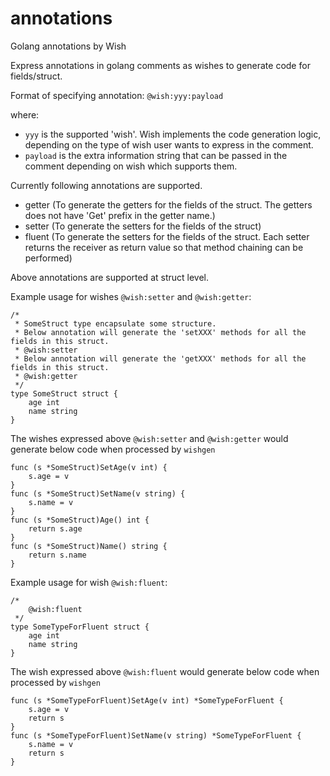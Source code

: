# annotations
Golang annotations by Wish

Express annotations in golang comments as wishes to generate code for fields/struct. 

Format of specifying annotation: ```@wish:yyy:payload``` 

where:
 - ```yyy``` is the supported 'wish'. Wish implements the code generation logic, depending on the type of wish user wants to express in the comment. 
 - ```payload``` is the extra information string that can be passed in the comment depending on wish which supports them.

Currently following annotations are supported.
- getter (To generate the getters for the fields of the struct. The getters does not have 'Get' prefix in the getter name.)
- setter (To generate the setters for the fields of the struct)
- fluent (To generate the setters for the fields of the struct. Each setter returns the receiver as return value so that method chaining can be performed)

Above annotations are supported at struct level.

Example usage for wishes ```@wish:setter``` and ```@wish:getter```:
```
/* 
 * SomeStruct type encapsulate some structure.
 * Below annotation will generate the 'setXXX' methods for all the fields in this struct.
 * @wish:setter
 * Below annotation will generate the 'getXXX' methods for all the fields in this struct.
 * @wish:getter
 */
type SomeStruct struct {
	age int
	name string
}
```

The wishes expressed above ```@wish:setter``` and ```@wish:getter``` would generate below code when processed by ```wishgen```

```
func (s *SomeStruct)SetAge(v int) {
	s.age = v
}
func (s *SomeStruct)SetName(v string) {
	s.name = v
}
func (s *SomeStruct)Age() int {
	return s.age
}
func (s *SomeStruct)Name() string {
	return s.name
}
```

Example usage for wish ```@wish:fluent```:
```
/*
	@wish:fluent
 */
type SomeTypeForFluent struct {
	age int
	name string
}
```

The wish expressed above ```@wish:fluent```  would generate below code when processed by ```wishgen``` 
```
func (s *SomeTypeForFluent)SetAge(v int) *SomeTypeForFluent {
	s.age = v
	return s
}
func (s *SomeTypeForFluent)SetName(v string) *SomeTypeForFluent {
	s.name = v
	return s
}
```
